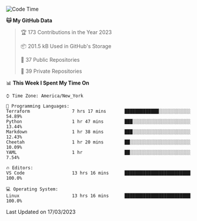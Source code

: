 <!--START_SECTION:waka-->
![Code Time](http://img.shields.io/badge/Code%20Time-145%20hrs%2052%20mins-blue)

**🐱 My GitHub Data** 

> 🏆 173 Contributions in the Year 2023
 > 
> 📦 201.5 kB Used in GitHub's Storage 
 > 
> 📜 37 Public Repositories 
 > 
> 🔑 39 Private Repositories  
 > 
📊 **This Week I Spent My Time On** 

```text
⌚︎ Time Zone: America/New_York

💬 Programming Languages: 
Terraform                7 hrs 17 mins       █████████████░░░░░░░░░░░░   54.89% 
Python                   1 hr 47 mins        ███░░░░░░░░░░░░░░░░░░░░░░   13.44% 
Markdown                 1 hr 38 mins        ███░░░░░░░░░░░░░░░░░░░░░░   12.43% 
Cheetah                  1 hr 20 mins        ██░░░░░░░░░░░░░░░░░░░░░░░   10.09% 
YAML                     1 hr                ██░░░░░░░░░░░░░░░░░░░░░░░   7.54%

🔥 Editors: 
VS Code                  13 hrs 16 mins      █████████████████████████   100.0%

💻 Operating System: 
Linux                    13 hrs 16 mins      █████████████████████████   100.0%

```


 Last Updated on 17/03/2023
<!--END_SECTION:waka-->